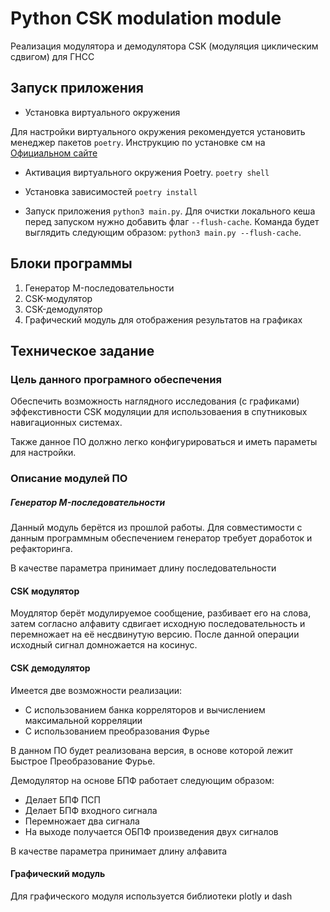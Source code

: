 # Python CSK modulation module

Реализация модулятора и демодулятора CSK (модуляция циклическим сдвигом) для ГНСС

## Запуск приложения
- Установка виртуального окружения

Для настройки виртуального окружения рекомендуется установить менеджер пакетов
`poetry`. Инструкцию по установке см на [Официальном сайте](https://python-poetry.org/docs/#installing-with-the-official-installer)

- Активация виртуального окружения Poetry. `poetry shell`

- Установка зависимостей `poetry install`

- Запуск приложения `python3 main.py`. Для очистки локального кеша перед
  запуском нужно добавить флаг `--flush-cache`. Команда будет выглядить
  следующим образом: `python3 main.py --flush-cache`.

## Блоки программы
1. Генератор M-последовательности
2. CSK-модулятор
3. CSK-демодулятор
4. Графический модуль для отображения результатов на графиках

## Техническое задание

### Цель данного програмного обеспечения

Обеспечить возможность наглядного исследования (с графиками) эффекстивности
CSK модуляции для использоваения в спутниковых навигационных системах.

Также данное ПО должно легко конфигурироваться и иметь параметы для настройки.

### Описание модулей ПО

##### Генератор M-последовательности
Данный модуль берётся из прошлой работы. Для совместимости с данным
программным обеспечением генератор требует доработок и рефакторинга.

В качестве параметра принимает длину последовательности

#### CSK модулятор
Моудлятор берёт модулируемое сообщение, разбивает его на слова, затем
согласно алфавиту сдвигает исходную последовательность и перемножает на её
несдвинутую версию. После данной операции исходный сигнал домножается на косинус.

#### CSK демодулятор
Имеется две возможности реализации:
- С использованием банка корреляторов и вычислением максимальной корреляции
- С использованием преобразования Фурье

В данном ПО будет реализована версия, в основе которой лежит Быстрое Преобразование
Фурье.

Демодулятор на основе БПФ работает следующим образом:
- Делает БПФ ПСП
- Делает БПФ входного сигнала
- Перемножает два сигнала
- На выходе получается ОБПФ произведения двух сигналов

В качестве параметра принимает длину алфавита

#### Графический модуль
Для графического модуля используется библиотеки plotly и dash
